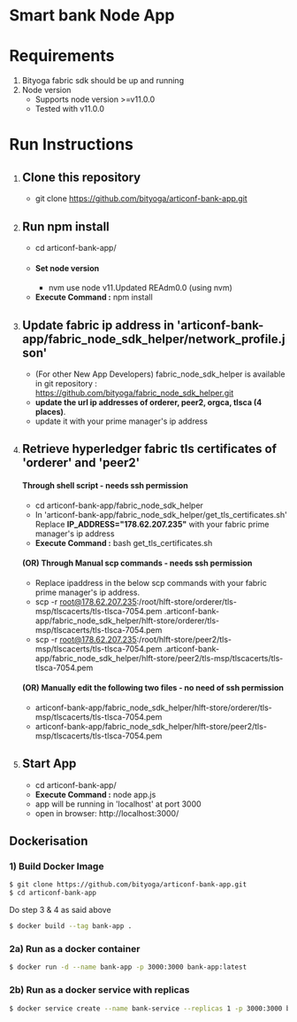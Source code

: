 # Smart bank Node App

# Requirements

1. Bityoga fabric sdk should be up and running
2. Node version
   - Supports node version >=v11.0.0
   - Tested with v11.0.0

# Run Instructions

1. ## Clone this repository

   - git clone https://github.com/bityoga/articonf-bank-app.git

2. ## Run npm install

   - cd articonf-bank-app/
   - #### Set node version
     - nvm use node v11.Updated REAdm0.0 (using nvm)
   - **Execute Command :** npm install

3. ## Update fabric ip address in 'articonf-bank-app/fabric_node_sdk_helper/network_profile.json'

   - (For other New App Developers) fabric_node_sdk_helper is available in git repository : https://github.com/bityoga/fabric_node_sdk_helper.git
   - **update the url ip addresses of orderer, peer2, orgca, tlsca (4 places)**.
   - update it with your prime manager's ip address

4. ## Retrieve hyperledger fabric tls certificates of 'orderer' and 'peer2'
   #### Through shell script - needs ssh permission
   - cd articonf-bank-app/fabric_node_sdk_helper
   - In 'articonf-bank-app/fabric_node_sdk_helper/get_tls_certificates.sh' Replace **IP_ADDRESS="178.62.207.235"** with your fabric prime manager's ip address
   - **Execute Command :** bash get_tls_certificates.sh
   #### (OR) Through Manual scp commands - needs ssh permission
   - Replace ipaddress in the below scp commands with your fabric prime manager's ip address.
   - scp -r root@178.62.207.235:/root/hlft-store/orderer/tls-msp/tlscacerts/tls-tlsca-7054.pem .articonf-bank-app/fabric_node_sdk_helper/hlft-store/orderer/tls-msp/tlscacerts/tls-tlsca-7054.pem
   - scp -r root@178.62.207.235:/root/hlft-store/peer2/tls-msp/tlscacerts/tls-tlsca-7054.pem .articonf-bank-app/fabric_node_sdk_helper/hlft-store/peer2/tls-msp/tlscacerts/tls-tlsca-7054.pem
   #### (OR) Manually edit the following two files - no need of ssh permission
   - articonf-bank-app/fabric_node_sdk_helper/hlft-store/orderer/tls-msp/tlscacerts/tls-tlsca-7054.pem
   - articonf-bank-app/fabric_node_sdk_helper/hlft-store/peer2/tls-msp/tlscacerts/tls-tlsca-7054.pem
5. ## Start App
   - cd articonf-bank-app/
   - **Execute Command :** node app.js
   - app will be running in 'localhost' at port 3000
   - open in browser: http://localhost:3000/

## Dockerisation

### 1) Build Docker Image

```sh
$ git clone https://github.com/bityoga/articonf-bank-app.git
$ cd articonf-bank-app
```

Do step 3 & 4 as said above

```sh
$ docker build --tag bank-app .
```

### 2a) Run as a docker container

```sh
$ docker run -d --name bank-app -p 3000:3000 bank-app:latest
```

### 2b) Run as a docker service with replicas

```sh
$ docker service create --name bank-service --replicas 1 -p 3000:3000 bank-app:latest
```
